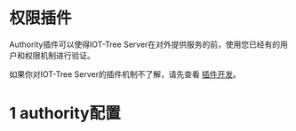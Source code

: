 
权限插件
==



Authority插件可以使得IOT-Tree Server在对外提供服务的前，使用您已经有的用户和权限机制进行验证。

如果你对IOT-Tree Server的插件机制不了解，请先查看 [插件开发][plug]。

# 1 authority配置




[plug]: ./adv_plugin.md
